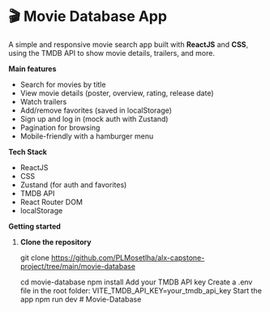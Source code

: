 # 🎬 Movie Database App

A simple and responsive movie search app built with **ReactJS** and **CSS**, using the TMDB API to show movie details, trailers, and more.

**Main features**

- Search for movies by title
- View movie details (poster, overview, rating, release date)
- Watch trailers
- Add/remove favorites (saved in localStorage)
- Sign up and log in (mock auth with Zustand)
- Pagination for browsing
- Mobile-friendly with a hamburger menu

**Tech Stack**

- ReactJS
- CSS
- Zustand (for auth and favorites)
- TMDB API
- React Router DOM
- localStorage

**Getting started**

1. **Clone the repository**

   git clone https://github.com/PLMosetlha/alx-capstone-project/tree/main/movie-database

   cd movie-database
   npm install
   Add your TMDB API key
   Create a .env file in the root folder:
   VITE_TMDB_API_KEY=your_tmdb_api_key
   Start the app
   npm run dev
#   M o v i e - D a t a b a s e  
 
